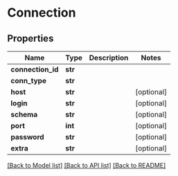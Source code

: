 # Connection

## Properties
Name | Type | Description | Notes
------------ | ------------- | ------------- | -------------
**connection_id** | **str** |  | 
**conn_type** | **str** |  | 
**host** | **str** |  | [optional] 
**login** | **str** |  | [optional] 
**schema** | **str** |  | [optional] 
**port** | **int** |  | [optional] 
**password** | **str** |  | [optional] 
**extra** | **str** |  | [optional] 

[[Back to Model list]](../README.md#documentation-for-models) [[Back to API list]](../README.md#documentation-for-api-endpoints) [[Back to README]](../README.md)


